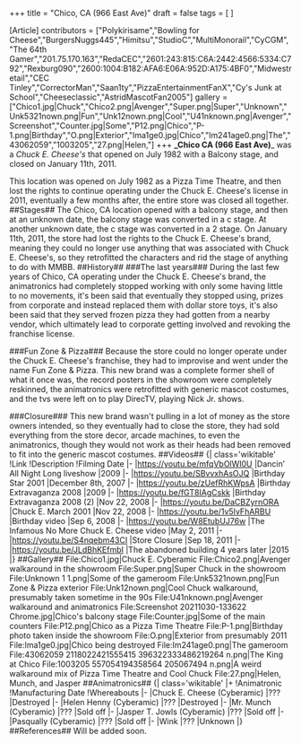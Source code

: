 +++
title = "Chico, CA (966 East Ave)"
draft = false
tags = [ ]

[Article]
contributors = ["Polykirisame","Bowling for Cheese","BurgersNuggs445","Himitsu","StudioC","MultiMonorail","CyCGM","The 64th Gamer","201.75.170.163","RedaCEC","2601:243:815:C6A:2442:4566:5334:C792","Rexburg090","2600:1004:B182:AFA6:E06A:952D:A175:4BF0","Midwestretail","CEC Tinley","CorrectorMan","Saan1ty","PizzaEntertainmentFanX","Cy's Junk at School","Cheeseclassic","AstridMascotFan2005"]
gallery = ["Chico1.jpg|Chuck","Chico2.png|Avenger","Super.png|Super","Unknown","Unk5321nown.png|Fun","Unk12nown.png|Cool","U41nknown.png|Avenger","Screenshot","Counter.jpg|Some","P12.png|Chico","P-1.png|Birthday","O.png|Exterior","Ima1ge0.jpg|Chico","Im241age0.png|The","43062059","1003205","27.png|Helen,"]
+++
**_Chico CA (966 East Ave)**_ was a _Chuck E. Cheese's_ that opened on July 1982 with a Balcony stage, and closed on January 11th, 2011.

This location was opened on July 1982 as a Pizza Time Theatre, and then lost the rights to continue operating under the Chuck E. Cheese's license in 2011, eventually a few months after, the entire store was closed all together.
##Stages##
The Chico, CA location opened with a balcony stage, and then at an unknown date, the balcony stage was converted in a c stage. At another unknown date, the c stage was converted in a 2 stage. On January 11th, 2011, the store had lost the rights to the Chuck E. Cheese's brand, meaning they could no longer use anything that was associated with Chuck E. Cheese's, so they retrofitted the characters and rid the stage of anything to do with MMBB.
##History##
###The last years###
During the last few years of Chico, CA operating under the Chuck E. Cheese's brand, the animatronics had completely stopped working with only some having little to no movements, it's been said that eventually they stopped using, prizes from corporate and instead replaced them with dollar store toys, it's also been said that they served frozen pizza they had gotten from a nearby vendor, which ultimately lead to corporate getting involved and revoking the franchise license.

###Fun Zone & Pizza###
Because the store could no longer operate under the Chuck E. Cheese's franchise, they had to improvise and went under the name Fun Zone & Pizza. This new brand was a complete former shell of what it once was, the record posters in the showroom were completely reskinned, the animatronics were retrofitted with generic mascot costumes, and the tvs were left on to play DirecTV, playing Nick Jr. shows.

###Closure###
This new brand wasn't pulling in a lot of money as the store owners intended, so they eventually had to close the store, they had sold everything from the store decor, arcade machines, to even the animatronics, though they would not work as their heads had been removed to fit into the generic mascot costumes.
##Videos##
{| class='wikitable'
!Link
!Description
!Filming Date
|-
|https://youtu.be/mfqVbOlWI0U
|Dancin’ All Night Long liveshow
|2009
|-
|https://youtu.be/SBvvxhAsOJQ
|Birthday Star 2001
|December 8th, 2007
|-
|https://youtu.be/zUefRhKWpsA
|Birthday Extravaganza 2008
|2009
|-
|https://youtu.be/fGT8IAgCskk
|Birthday Extravaganza 2008 (2)
|Nov 22, 2008
|-
|https://youtu.be/DaCBZyrnORA
|Chuck E. March 2001
|Nov 22, 2008
|-
|https://youtu.be/1v5IvFhARBU
|Birthday video
|Sep 6, 2008
|-
|https://youtu.be/W8EtubUJ76w
|The Infamous No More Chuck E. Cheese video
|May 2, 2011
|-
|https://youtu.be/S4nqebm43CI
|Store Closure
|Sep 18, 2011
|-
|https://youtu.be/JLdBhKEfmbI
|The abandoned building 4 years later
|2015
|}
##Gallery##
<gallery>
File:Chico1.jpg|Chuck E. Cyberamic
File:Chico2.png|Avenger walkaround in the showroom
File:Super.png|Super Chuck in the showroom
File:Unknown 1 1.png|Some of the gameroom
File:Unk5321nown.png|Fun Zone & Pizza exterior
File:Unk12nown.png|Cool Chuck walkaround, presumably taken sometime in the 90s
File:U41nknown.png|Avenger walkaround and animatronics
File:Screenshot 20211030-133622 Chrome.jpg|Chico's balcony stage
File:Counter.jpg|Some of the main counters
File:P12.png|Chico as a Pizza Time Theatre
File:P-1.png|Birthday photo taken inside the showroom
File:O.png|Exterior from presumably 2011
File:Ima1ge0.jpg|Chico being destroyed
File:Im241age0.png|The gameroom
File:43062059 2118022421555415 396322333486219264 n.png|The King at Chico
File:1003205 557054194358564 205067494 n.png|A weird walkaround mix of Pizza Time Theatre and Cool Chuck
File:27.png|Helen, Munch, and Jasper
</gallery>
##Animatronics##
{| class='wikitable'
|+
!Animatronic
!Manufacturing Date
!Whereabouts
|-
|Chuck E. Cheese (Cyberamic)
|???
|Destroyed
|-
|Helen Henny (Cyberamic)
|???
|Destroyed
|-
|Mr. Munch (Cyberamic)
|???
|Sold off
|-
|Jasper T. Jowls (Cyberamic)
|???
|Sold off
|-
|Pasqually (Cyberamic)
|???
|Sold off
|-
|Wink
|???
|Unknown
|}
##References##
Will be added soon.